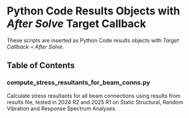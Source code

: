 # Python Code Results Objects with *After Solve* Target Callback

These scripts are inserted as Python Code results objects with *Target Callback = After Solve*.

## Table of Contents

### compute_stress_resultants_for_beam_conns.py
Calculate stress resultants for all beam connections using results from results file, tested  in 2024 R2 and 2025 R1 on Static Structural, Random Vibration and Response Spectrum Analyses.

